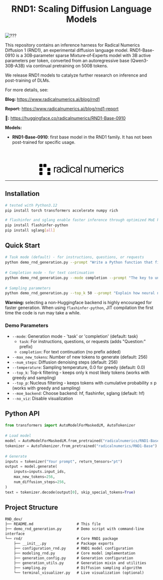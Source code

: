 <h1>
<p align="center">
RND1: Scaling Diffusion Language Models
</p>
</h1>

![???](https://github.com/user-attachments/assets/c2c54f94-a7f5-4b76-987d-f15de4efaef6)


This repository contains an inference harness for Radical Numerics Diffusion 1 (RND1), an experimental diffusion language model. RND1-Base-0910 is a 30B‑parameter sparse Mixture‑of‑Experts model with 3B active parameters per token, converted from an autoregressive base (Qwen3-30B-A3B) via continual pretraining on 500B tokens. 

We release RND1 models to catalyze further research on inference and post-training of DLMs.

For more details, see:

**Blog:** https://www.radicalnumerics.ai/blog/rnd1

**Report:** https://www.radicalnumerics.ai/blog/rnd1-report

**🤗:** https://huggingface.co/radicalnumerics/RND1-Base-0910 

**Models:**
 * **RND1-Base-0910**: first base model in the RND1 family. It has not been post-trained for specific usage.


<br></br>
<p align="center">
  <img src="assets/rn-logo-desktop-vector.svg" alt="Project logo" width="280">
</p>

------



## Installation

```bash
# tested with Python3.12
pip install torch transformers accelerate numpy rich
```

```bash
# flashinfer and sglang enable faster inference through optimized MoE kernels:
pip install flashinfer-python
pip install sglang[all]
```

## Quick Start



```bash
# Task mode (default) - for instructions, questions, or requests
python demo_rnd_generation.py --prompt "Write a Python function that finds the longest common subsequence of two strings. Include comments explaining the algorithm."

# Completion mode - for text continuation
python demo_rnd_generation.py --mode completion --prompt "The key to understanding quantum computing lies in"

# Sampling parameters
python demo_rnd_generation.py --top_k 50 --prompt "Explain how neural networks learn in simple terms"
```

**Warning:** selecting a non-Huggingface backend is highly encouraged for faster generation. When using `flashinfer-python`, JIT compilation the first time the code is run may take a while.

### Demo Parameters

- `--mode`: Generation mode - 'task' or 'completion' (default: task)
  - `task`: For instructions, questions, or requests (adds "Question:" prefix)
  - `completion`: For text continuation (no prefix added)
- `--max_new_tokens`: Number of new tokens to generate (default: 256)
- `--num_steps`: Diffusion denoising steps (default: 256)
- `--temperature`: Sampling temperature, 0.0 for greedy (default: 0.0)
- `--top_k`: Top-k filtering - keeps only k most likely tokens (works with greedy and sampling)
- `--top_p`: Nucleus filtering - keeps tokens with cumulative probability ≤ p (works with greedy and sampling)
- `--moe_backend`: Choose backend: hf, flashinfer, sglang (default: hf)
- `--no_viz`: Disable visualization

## Python API

```python
from transformers import AutoModelForMaskedLM, AutoTokenizer

# Load model
model = AutoModelForMaskedLM.from_pretrained("radicalnumerics/RND1-Base", trust_remote_code=True, torch_dtype=torch.bfloat16)
tokenizer = AutoTokenizer.from_pretrained("radicalnumerics/RND1-Base")

# Generate
inputs = tokenizer("Your prompt", return_tensors="pt")
output = model.generate(
    inputs=inputs.input_ids,
    max_new_tokens=256,
    num_diffusion_steps=256,
)
text = tokenizer.decode(output[0], skip_special_tokens=True)
```

## Project Structure

```
RND_dev/
├── README.md                    # This file
├── demo_rnd_generation.py       # Demo script with command-line interface
└── rnd/                         # Core RND1 package
    ├── __init__.py              # Package exports
    ├── configuration_rnd.py     # RND1 model configuration
    ├── modeling_rnd.py          # Core model implementation
    ├── generation_config.py     # Generation configuration
    ├── generation_utils.py      # Generation mixin and utilities
    ├── sampling.py              # Diffusion sampling algorithm
    └── terminal_visualizer.py   # Live visualization (optional)
```
